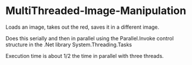 # MultiThreaded-Image-Manipulation </br>
Loads an image, takes out the red, saves it in a different image.  </br>

Does this serially and then in parallel using the Parallel.Invoke control structure in the .Net library System.Threading.Tasks  </br>

Execution time is about 1/2 the time in parallel with three threads.  </br>


